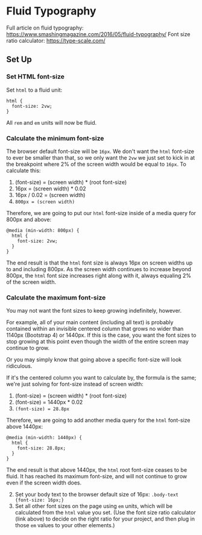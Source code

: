# Fluid Typography

Full article on fluid typography: https://www.smashingmagazine.com/2016/05/fluid-typography/
Font size ratio calculator: https://type-scale.com/

## Set Up

### Set HTML font-size

Set `html` to a fluid unit:

```
html {
  font-size: 2vw;
}
```

All `rem` and `em` units will now be fluid.

### Calculate the minimum font-size

The browser default font-size will be `16px`. We don't want the `html` font-size to ever be smaller than that, so we only want the `2vw` we just set to kick in at the breakpoint where 2% of the screen width would be equal to `16px`. To calculate this:

1. (font-size) = (screen width) * (root font-size)
2. 16px = (screen width) * 0.02
3. 16px / 0.02 = (screen width)
4. `800px = (screen width)`

Therefore, we are going to put our `html` font-size inside of a media query for 800px and above:

```
@media (min-width: 800px) {
  html {
    font-size: 2vw;
  }
}
```

The end result is that the `html` font size is always 16px on screen widths up to and including 800px. As the screen width continues to increase beyond 800px, the `html` font size increases right along with it, always equaling 2% of the screen width.

### Calculate the maximum font-size

You may not want the font sizes to keep growing indefinitely, however.

For example, all of your main content (including all text) is probably contained within an invisible centered column that grows no wider than 1140px (Bootstrap 4) or 1440px. If this is the case, you want the font sizes to stop growing at this point even though the width of the entire screen may continue to grow.

Or you may simply know that going above a specific font-size will look ridiculous.

If it's the centered column you want to calculate by, the formula is the same; we're just solving for font-size instead of screen width:

1. (font-size) = (screen width) * (root font-size)
2. (font-size) = 1440px * 0.02
3. `(font-size) = 28.8px`

Therefore, we are going to add another media query for the `html` font-size above 1440px:

```
@media (min-width: 1440px) {
  html {
    font-size: 28.8px;
  }
}
```

The end result is that above 1440px, the `html` root font-size ceases to be fluid. It has reached its maximum font-size, and will not continue to grow even if the screen width does.




2. Set your body text to the browser default size of 16px: `.body-text {font-size: 16px;}`
3. Set all other font sizes on the page using `em` units, which will be calculated from the `html` value you set. (Use the font size ratio calculator (link above) to decide on the right ratio for your project, and then plug in those `em` values to your other elements.)